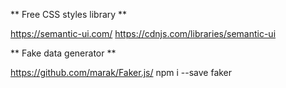 ** Free CSS styles library **

https://semantic-ui.com/
https://cdnjs.com/libraries/semantic-ui

** Fake data generator **

https://github.com/marak/Faker.js/
npm i --save faker
